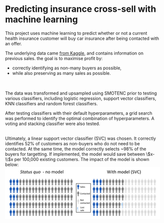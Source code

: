 # Predicting insurance cross-sell with machine learning
This project uses machine learning to predict whether or not a current health insurance customer will buy car insurance after being contacted with an offer.

The underlying data came [from Kaggle](https://www.kaggle.com/anmolkumar/health-insurance-cross-sell-prediction), and contains information on previous sales. the goal is to maximise profit by:

 * correctly identifying as non-many buyers as possible,
 * while also preserving as many sales as possible.</br><br><br>

The data was transformed and upsampled using SMOTENC prior to testing various classifiers, including logistic regression, support vector classifiers, KNN classifiers and random forest classifiers.

After testing classifiers with their default hyperparameters, a grid search was performed to identify the optimal combination of hyperparameters. A voting and stacking 
classifier were also tested.<br><br>

Ultimately, a linear support vector classifier (SVC) was chosen. It correctly identifies 52% of customers as non-buyers who do not need to be contacted. At the same time, the model correctly selects ~98% of the buyers for targetting. If implemented, the model would save between \\$x-\\$x per 100,000 existing customers. The impact of the model is shown below:
![Visualizing model impact](model_impact_infographic.png)
